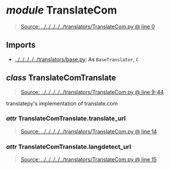# *module* **TranslateCom**

> [Source: ../../../../../translators/TranslateCom.py @ line 0](../../../../../translators/TranslateCom.py#L0)

## Imports

- [../../../../../translators/base.py](../../../../../translators/base.py): As `BaseTranslator`, `C`

## *class* **TranslateComTranslate**

> [Source: ../../../../../translators/TranslateCom.py @ line 9-44](../../../../../translators/TranslateCom.py#L9-L44)

translatepy's implementation of translate.com

### *attr* TranslateComTranslate.**translate_url**

> [Source: ../../../../../translators/TranslateCom.py @ line 14](../../../../../translators/TranslateCom.py#L14)

### *attr* TranslateComTranslate.**langdetect_url**

> [Source: ../../../../../translators/TranslateCom.py @ line 15](../../../../../translators/TranslateCom.py#L15)

